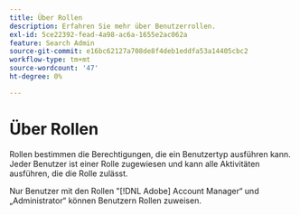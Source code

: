 ```yaml
---
title: Über Rollen
description: Erfahren Sie mehr über Benutzerrollen.
exl-id: 5ce22392-fead-4a98-ac6a-1655e2ac062a
feature: Search Admin
source-git-commit: e16bc62127a708de8f4deb1eddfa53a14405cbc2
workflow-type: tm+mt
source-wordcount: '47'
ht-degree: 0%

---
```


# Über Rollen

Rollen bestimmen die Berechtigungen, die ein Benutzertyp ausführen kann. Jeder Benutzer ist einer Rolle zugewiesen und kann alle Aktivitäten ausführen, die die Rolle zulässt.

Nur Benutzer mit den Rollen &quot;[!DNL Adobe] Account Manager“ und „Administrator“ können Benutzern Rollen zuweisen.
